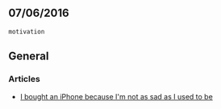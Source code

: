 07/06/2016
----------

`motivation`

## General

### Articles

- [I bought an iPhone because I'm not as sad as I used to be](http://www.theverge.com/2015/12/22/10650830/technology-and-my-depression)
